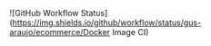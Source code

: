![GitHub Workflow Status](https://img.shields.io/github/workflow/status/gus-araujo/ecommerce/Docker Image CI)
